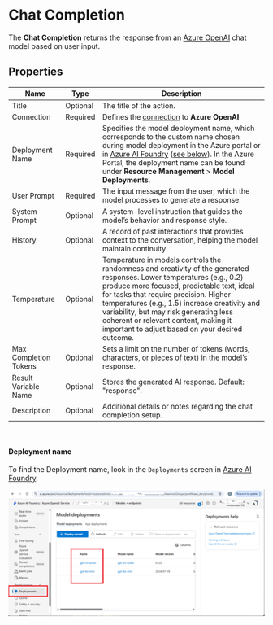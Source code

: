 

# Chat Completion

The **Chat Completion** returns the response from an [Azure OpenAI](https://learn.microsoft.com/en-us/azure/ai-services/openai/) chat model based on user input. 

## Properties

| Name                  | Type      | Description |
|-----------------------|-----------|-------------|
| Title             | Optional  | The title of the action. |
| Connection        | Required  | Defines the [connection](azure-openai-connection.md) to **Azure OpenAI**. |
| Deployment Name   | Required  | Specifies the model deployment name, which corresponds to the custom name chosen during model deployment in the Azure portal or in [Azure AI Foundry](https://ai.azure.com) ([see below](#deployment-name)). In the Azure Portal, the deployment name can be found under **Resource Management** > **Model Deployments**. |
| User Prompt       | Required  | The input message from the user, which the model processes to generate a response. |
| System Prompt     | Optional  | A system-level instruction that guides the model’s behavior and response style. |
| History           | Optional  | A record of past interactions that provides context to the conversation, helping the model maintain continuity. |
| Temperature       | Optional  |Temperature in models controls the randomness and creativity of the generated responses. Lower temperatures (e.g., 0.2) produce more focused, predictable text, ideal for tasks that require precision. Higher temperatures (e.g., 1.5) increase creativity and variability, but may risk generating less coherent or relevant content, making it important to adjust based on your desired outcome. |
| Max Completion Tokens | Optional | Sets a limit on the number of tokens (words, characters, or pieces of text) in the model’s response. |
| Result Variable Name | Optional | Stores the generated AI response. Default: "response". |
| Description       | Optional  | Additional details or notes regarding the chat completion setup. |

<br/>

#### Deployment name
To find the Deployment name, look in the `Deployments` screen in [Azure AI Foundry](https://ai.azure.com).  

![img](/images/flow/azure-openai-deploymentname.png)

